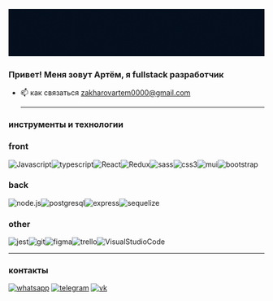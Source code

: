 [![Header](https://github.com/Belial0000/Belial0000/blob/main/assets/newheader.gif)](https://wa.me/79772964601)
<br/>
### Привет! Меня зовут Артём, я fullstack разработчик

- 📫 как связаться zakharovartem0000@gmail.com
  <br/><hr/>

### инструменты и технологии

### front

![Javascript](https://img.shields.io/badge/-Javascript-050f1d?style=for-the-badge&logo=Javascript&logoColor=dbaa81)![typescript](https://img.shields.io/badge/-typescript-050f1d?style=for-the-badge&logo=typescript&logoColor=dbaa81)![React](https://img.shields.io/badge/-React-050f1d?style=for-the-badge&logo=React&logoColor=dbaa81)![Redux](https://img.shields.io/badge/-Redux-050f1d?style=for-the-badge&logo=Redux&logoColor=dbaa81)![sass](https://img.shields.io/badge/-sass-050f1d?style=for-the-badge&logo=sass&logoColor=dbaa81)![css3](https://img.shields.io/badge/-css3-050f1d?style=for-the-badge&logo=css3&logoColor=dbaa81)![mui](https://img.shields.io/badge/-mui-050f1d?style=for-the-badge&logo=mui&logoColor=dbaa81)![bootstrap](https://img.shields.io/badge/-bootstrap-050f1d?style=for-the-badge&logo=bootstrap&logoColor=dbaa81)<br>

### back

![node.js](https://img.shields.io/badge/-node.js-050f1d?style=for-the-badge&logo=node.js&logoColor=dbaa81)![postgresql](https://img.shields.io/badge/-postgresql-050f1d?style=for-the-badge&logo=postgresql&logoColor=dbaa81)![express](https://img.shields.io/badge/-express-050f1d?style=for-the-badge&logo=express&logoColor=dbaa81)![sequelize](https://img.shields.io/badge/-sequelize-050f1d?style=for-the-badge&logo=sequelize&logoColor=dbaa81)

### other

![jest](https://img.shields.io/badge/-jest-050f1d?style=for-the-badge&logo=jest&logoColor=dbaa81)![git](https://img.shields.io/badge/-git-050f1d?style=for-the-badge&logo=git&logoColor=dbaa81)![figma](https://img.shields.io/badge/-figma-050f1d?style=for-the-badge&logo=figma&logoColor=dbaa81)![trello](https://img.shields.io/badge/-trello-050f1d?style=for-the-badge&logo=trello&logoColor=dbaa81)![VisualStudioCode](https://img.shields.io/badge/-vscode-050f1d?style=for-the-badge&logo=VisualStudioCode&logoColor=dbaa81)
<br/><hr/>

### контакты

[![whatsapp](https://img.shields.io/badge/-whatsapp-050f1d?style=plastic&logo=whatsapp)](https://wa.me/79772964601)
[![telegram](https://img.shields.io/badge/-telegram-050f1d?style=plastic&logo=telegram)](https://t.me/Beliash5)
[![vk](https://img.shields.io/badge/-vk-050f1d?style=plastic&logo=vk&logoColor=0077fe)](https://vk.com/npocto_4ill)
